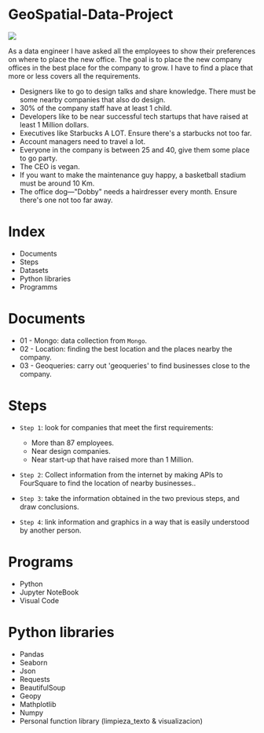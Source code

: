 # GeoSpatial-Data-Project

<img src="https://i.pinimg.com/originals/6e/13/10/6e13104be2d4ace5be943d0cf26fa33a.gif">

As a data engineer I have asked all the employees to show their preferences on where to place the new office. The goal is to place the new company offices in the best place for the company to grow. I have to find a place that more or less covers all the requirements.

* Designers like to go to design talks and share knowledge. There must be some nearby companies that also do design.
* 30% of the company staff have at least 1 child.
* Developers like to be near successful tech startups that have raised at least 1 Million dollars.
* Executives like Starbucks A LOT. Ensure there's a starbucks not too far.
* Account managers need to travel a lot.
* Everyone in the company is between 25 and 40, give them some place to go party.
* The CEO is vegan.
* If you want to make the maintenance guy happy, a basketball stadium must be around 10 Km.
* The office dog—"Dobby" needs a hairdresser every month. Ensure there's one not too far away.

 


# Index

* Documents
* Steps
* Datasets
* Python libraries
* Programms


# Documents

* 01 - Mongo: data collection from `Mongo`.
* 02 - Location: finding the best location and the places nearby the company.
* 03 - Geoqueries: carry out 'geoqueries' to find businesses close to the company.



# Steps

* `Step 1`: look for companies that meet the first requirements:
    * More than 87 employees.
    * Near design companies.
    * Near start-up that have raised more than 1 Million.
            
* `Step 2`: Collect information from the internet by making APIs to FourSquare to find the location of nearby businesses..

* `Step 3`: take the information obtained in the two previous steps, and draw conclusions.

* `Step 4`: link information and graphics in a way that is easily understood by another person.
  


# Programs

* Python
* Jupyter NoteBook
* Visual Code


# Python libraries

* Pandas
* Seaborn
* Json
* Requests
* BeautifulSoup
* Geopy
* Mathplotlib
* Numpy
* Personal function library (limpieza_texto & visualizacion)